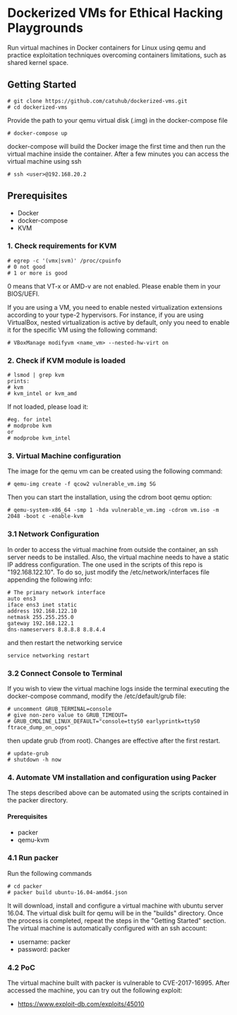 # Dockerized VMs for Ethical Hacking Playgrounds
Run virtual machines in Docker containers for Linux using qemu and practice exploitation techniques overcoming containers limitations, such as shared kernel space.

## Getting Started
```
# git clone https://github.com/catuhub/dockerized-vms.git
# cd dockerized-vms
```

Provide the path to your qemu virtual disk (.img) in the docker-compose file

```
# docker-compose up
```

docker-compose will build the Docker image the first time and then run the virtual machine inside the container.
After a few minutes you can access the virtual machine using ssh

```
# ssh <user>@192.168.20.2
```
## Prerequisites
* Docker
* docker-compose
* KVM
### 1. Check requirements for KVM
```
# egrep -c '(vmx|svm)' /proc/cpuinfo
# 0 not good
# 1 or more is good
```

0 means that VT-x or AMD-v are not enabled.
Please enable them in your BIOS/UEFI. 

If you are using a VM, you need to enable nested virtualization extensions according to your type-2 hypervisors.
For instance, if you are using VirtualBox, nested virtualization is active by default, only you need to enable it for the specific VM using the following command:
```
# VBoxManage modifyvm <name_vm> --nested-hw-virt on
```

### 2. Check if KVM module is loaded

```
# lsmod | grep kvm  
prints:
# kvm
# kvm_intel or kvm_amd
```
If not loaded, please load it:

```
#eg. for intel
# modprobe kvm 
or 
# modprobe kvm_intel
```
### 3. Virtual Machine configuration
The image for the qemu vm can be created using the following command:
```
# qemu-img create -f qcow2 vulnerable_vm.img 5G
```
Then you can start the installation, using the cdrom boot qemu option:
```
# qemu-system-x86_64 -smp 1 -hda vulnerable_vm.img -cdrom vm.iso -m 2048 -boot c -enable-kvm
```
### 3.1 Network Configuration
In order to access the virtual machine from outside the container, an ssh server needs to be installed.
Also, the virtual machine needs to have a static IP address configuration. The one used in the scripts of this repo is "192.168.122.10".
To do so, just modify the /etc/network/interfaces file appending the following info:
```
# The primary network interface
auto ens3
iface ens3 inet static
address 192.168.122.10
netmask 255.255.255.0
gateway 192.168.122.1
dns-nameservers 8.8.8.8 8.8.4.4
```
and then restart the networking service
```
service networking restart
```

### 3.2 Connect Console to Terminal
If you wish to view the virtual machine logs inside the terminal executing the docker-compose command, modify the /etc/default/grub file:
```
# uncomment GRUB_TERMINAL=console
# give non-zero value to GRUB_TIMEOUT=
# GRUB_CMDLINE_LINUX_DEFAULT="console=ttyS0 earlyprintk=ttyS0 ftrace_dump_on_oops"
```
then update grub (from root). Changes are effective after the first restart.
```
# update-grub
# shutdown -h now
```
### 4. Automate VM installation and configuration using Packer
The steps described above can be automated using the scripts contained in the packer directory.
#### Prerequisites
* packer
* qemu-kvm
### 4.1 Run packer
Run the following commands
```
# cd packer
# packer build ubuntu-16.04-amd64.json
```
It will download, install and configure a virtual machine with ubuntu server 16.04. The virtual disk built for qemu will be in the "builds" directory. Once the process is completed, repeat the steps in the "Getting Started" section.
The virtual machine is automatically configured with an ssh account: 
* username: packer
* password: packer
### 4.2 PoC
The virtual machine built with packer is vulnerable to CVE-2017-16995. After accessed the machine, you can try out the following exploit:
- https://www.exploit-db.com/exploits/45010
